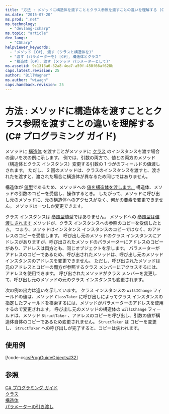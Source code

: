 ```yaml
---
title: "方法 : メソッドに構造体を渡すこととクラス参照を渡すことの違いを理解する (C# プログラミング ガイド) | Microsoft Docs"
ms.date: "2015-07-20"
ms.prod: ".net"
ms.technology: 
  - "devlang-csharp"
ms.topic: "article"
dev_langs: 
  - "CSharp"
helpviewer_keywords: 
  - "メソッド [C#], 渡す (クラスと構造体を)"
  - "渡す (パラメーターを) [C#], 構造体とクラス"
  - "構造体 [C#], 渡す (メソッド パラメーターとして)"
ms.assetid: 9c1313a6-32a8-4ea7-a59f-450f66af628b
caps.latest.revision: 25
author: "BillWagner"
ms.author: "wiwagn"
caps.handback.revision: 25
---
```

# 方法 : メソッドに構造体を渡すこととクラス参照を渡すことの違いを理解する (C# プログラミング ガイド)
メソッドに [構造体](../../../csharp/language-reference/keywords/struct.md) を渡すことがメソッドに [クラス](../../../csharp/language-reference/keywords/class.md) のインスタンスを渡す場合の違いを次の例に示します。  例では、引数の両方で、値との両方のメソッド （構造体とクラス インスタンス）変更する引数の 1 つがのフィールドの値渡しされます。  ただし、 2 回のメソッドは、クラスのインスタンスを渡すと、渡されたを渡すと、渡された場合に構造体が異なるため同じではありません。  
  
 構造体が [値型](../../../csharp/language-reference/keywords/value-types.md)であるため、メソッドへの [値を構造体を渡します。](../../../csharp/programming-guide/classes-and-structs/passing-value-type-parameters.md) 構造体、メソッドの引数のコピーを受信し、操作するとき。  したがって、メソッドに呼び出し元のメソッドに、元の構造体へのアクセスがなく、何かの要素を変更できません。  メソッドは一つしか変更できます。  
  
 クラス インスタンスは [参照型](../../../csharp/language-reference/keywords/reference-types.md)値型ではありません。  メソッドへの [参照型は値渡しされます](../../../csharp/programming-guide/classes-and-structs/passing-reference-type-parameters.md) メソッドが、クラス インスタンスへの参照のコピーを受信したとき。  つまり、メソッドはインスタンス インスタンスのコピーではなく、のアドレスのコピーを受信します。  呼び出し元のメソッドのクラス インスタンスにアドレスがありますが、呼び出されたメソッドのパラメーターにアドレスのコピーがあり、アドレスは両方とも、同じオブジェクトを示します。  パラメーターがアドレスのコピーであるため、呼び出されたメソッドは、呼び出し元のメソッド インスタンスのアドレスを変更できません。  ただし、呼び出されたメソッドは元のアドレスとコピーの両方が参照するクラス メンバーにアクセスするには、アドレスを使用できます。  呼び出されたメソッドがクラス メンバーを変更して、呼び出し元のメソッドの元のクラス インスタンスも変更されます。  
  
 次の例の出力は違いを示しています。  クラス インスタンスの `willIChange` フィールドの値は、メソッド `ClassTaker` に呼び出しによってクラス インスタンスの指定したフィールドを検索するには、メソッドがパラメーターのアドレスを使用するので変更されます。  呼び出し元のメソッドの構造体の `willIChange` フィールドは、メソッド `StructTaker` 、アドレスのコピーを呼び出し、引数の値が構造体自体のコピーであるため変更されません。  `StructTaker` は コピーを変更し、 `StructTaker` への呼び出しが完了すると、コピーは失われます。  
  
## 使用例  
 [!code-cs[csProgGuideObjects#32](../../../csharp/programming-guide/classes-and-structs/codesnippet/csharp/how-to-know-the-differen_1.cs)]  
  
## 参照  
 [C\# プログラミング ガイド](../../../csharp/programming-guide/index.md)   
 [クラス](../../../csharp/programming-guide/classes-and-structs/classes.md)   
 [構造体](../../../csharp/programming-guide/classes-and-structs/structs.md)   
 [パラメーターの引き渡し](../../../csharp/programming-guide/classes-and-structs/passing-parameters.md)